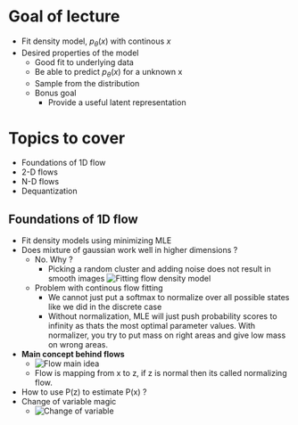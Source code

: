 # Goal of lecture
- Fit density model, $p_\theta(x)$ with continous $x$
- Desired properties of the model
  - Good fit to underlying data
  - Be able to predict $p_\theta(x)$ for a unknown x
  - Sample from the distribution 
  - Bonus goal 
    - Provide a useful latent representation

# Topics to cover
- Foundations of 1D flow
- 2-D flows
- N-D flows
- Dequantization

## Foundations of 1D flow
- Fit density models using minimizing MLE
- Does mixture of gaussian work well in higher dimensions ?
  - No. Why ?
    - Picking a random cluster and adding noise does not result in smooth images
     ![Fitting flow density model](./resources/fitting_flow_density_model.png)
   - Problem with continous flow fitting
     - We cannot just put a softmax to normalize over all possible states like we did in the discrete case
     - Without normalization, MLE will just push probability scores to infinity as thats the most optimal parameter values. With normalizer, you try to put mass on right areas and give low mass on wrong areas. 
 - **Main concept behind flows**
   - ![Flow main idea](./resources/flow_main_idea.png)
   - Flow is mapping from x to z, if z is normal then its called normalizing flow. 
  - How to use P(z) to estimate P(x) ?
  - Change of variable magic
    - ![Change of variable](./resources/change_of_variable.png) 